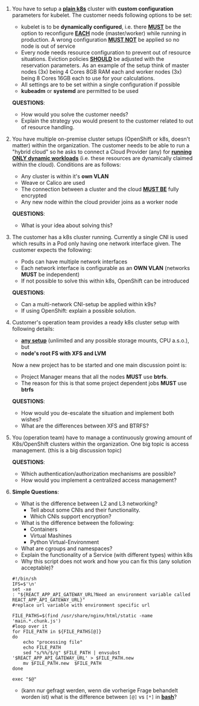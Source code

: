 1. You have to setup a <u>**plain k8s**</u> cluster with **custom configuration** parameters for kubelet. The customer needs following options to be set:

	- kubelet is to be **dynamically configured**, i.e. there <u>**MUST**</u> be the option to reconfigure <u>**EACH**</u> node (master/worker) while running in production. A wrong configuration <u>**MUST NOT**</u> be applied so no node is out of service 
	- Every node needs resource configuration to prevent out of resource situations. Eviction policies <u>**SHOULD**</u> be adjusted with the reservation parameters. As an example of the setup think of master nodes (3x) being 4 Cores 8GB RAM each and worker nodes (3x) being 8 Cores 16GB each to use for your calculations.
	- All settings are to be set within a single configuration if possible
	- **kubeadm** or **systemd** are permitted to be used
	
	**QUESTIONS**:
	  - How would you solve the customer needs?
	  - Explain the strategy you would present to the customer related to out of resource handling.

2. You have multiple on-premise cluster setups (OpenShift or k8s, doesn't matter) within the organization. The customer needs to be able to run a "hybrid cloud" so he asks to connect a Cloud Provider (any) for <u>**running ONLY dynamic workloads**</u> (i.e. these resources are dynamically claimed within the cloud). Conditions are as follows:

	- Any cluster is within it's **own VLAN**
	- Weave or Calico are used
	- The connection between a cluster and the cloud <u>**MUST BE**</u> fully encrypted
	- Any new node within the cloud provider joins as a worker node

    **QUESTIONS**:
    - What is your idea about solving this?

3. The customer has a k8s cluster running. Currently a single CNI is used which results in a Pod only having one network interface given. The customer expects the following:
	
	- Pods can have multiple network interfaces
	- Each network interface is configurable as an **OWN VLAN** (networks **MUST** be independent)
	- If not possible to solve this within k8s, OpenShift can be introduced

    **QUESTIONS**:
    - Can a multi-network CNI-setup be applied within k9s?
    - If using OpenShift: explain a possible solution.

4. Customer's operation team provides a ready k8s cluster setup with following details:
	- <u>**any setup**</u> (unlimited and any possible storage mounts, CPU a.s.o.), but
	- **node's root FS with XFS and LVM**
	
	Now a new project has to be started and one main discussion point is:
    - Project Manager means that all the nodes **MUST** use **btrfs**.
    - The reason for this is that some project dependent jobs **MUST** use **btrfs**

    **QUESTIONS**:
    - How would you de-escalate the situation and implement both wishes?
    - What are the differences between XFS and BTRFS?

5. You (operation team) have to manage a continuously growing amount of K8s/OpenShift clusters within the organization. One big topic is access management. (this is a big discussion topic)
    
    **QUESTIONS**:
    - Which authentication/authorization mechanisms are possible?
    - How would you implement a centralized access management?

6. **Simple Questions**:
	- What is the difference between L2 and L3 networking?
		- Tell about some CNIs and their functionality.
		- Which CNIs support encryption?
	- What is the difference between the following:
		- Containers
		- Virtual Mashines
		- Python Virtual-Environment
	- What are cgroups and namespaces?
	- Explain the functionality of a Service (with different types) within k8s
	- Why this script does not work and how you can fix this (any solution acceptable)?
	```
	#!/bin/sh
	IFS=$'\n'
	set -xe
	: "${REACT_APP_API_GATEWAY_URL?Need an environment variable called REACT_APP_API_GATEWAY_URL}"
	#replace url variable with environment specific url

	FILE_PATHS=$(find /usr/share/nginx/html/static -name 'main.*.chunk.js')
	#loop over it
	for FILE_PATH in ${FILE_PATHS[@]}
	do
	    echo "processing file"
	    echo FILE_PATH
	    sed "s/%%/$/g" $FILE_PATH | envsubst '$REACT_APP_API_GATEWAY_URL' > $FILE_PATH.new
	    mv $FILE_PATH.new  $FILE_PATH
	done

	exec "$@"
	```
	- (kann nur gefragt werden, wenn die vorherige Frage behandelt worden ist)
	  what is the difference between `[@]` vs `[*]` in <u>**bash**</u>?

